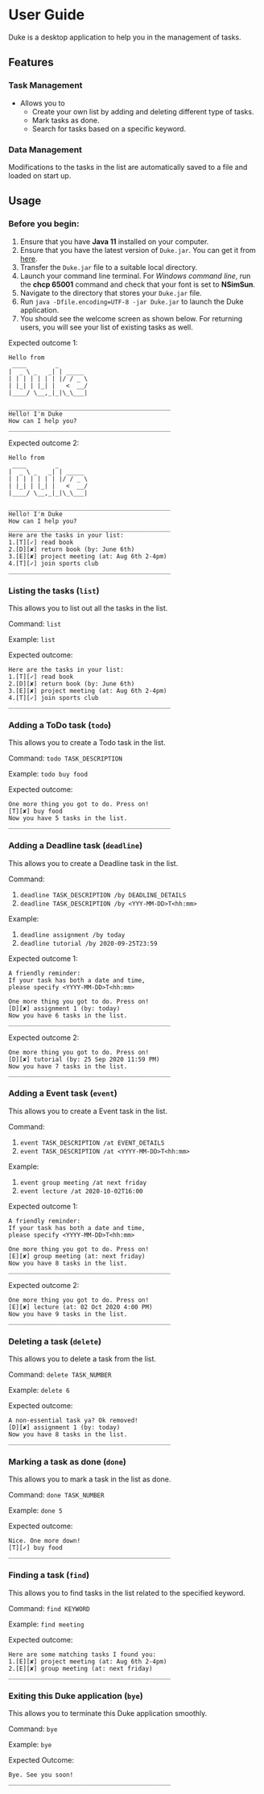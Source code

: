 # User Guide
Duke is a desktop application to help you in the management of tasks.

## Features 

### Task Management
* Allows you to
  * Create your own list by adding and deleting different type of tasks.
  * Mark tasks as done.
  * Search for tasks based on a specific keyword.

### Data Management
Modifications to the tasks in the list are automatically saved to a file and loaded on start up.

## Usage

### Before you begin:
1. Ensure that you have **Java 11** installed on your computer.
2. Ensure that you have the latest version of `Duke.jar`. You can get it from [here](https://github.com/yuen-sihao/ip/releases).
3. Transfer the `Duke.jar` file to a suitable local directory.
4. Launch your command line terminal. For *Windows command line*, run the **chcp 65001** command and check that your font is set to **NSimSun**.
5. Navigate to the directory that stores your `Duke.jar` file.
6. Run ```java -Dfile.encoding=UTF-8 -jar Duke.jar``` to launch the Duke application.
7. You should see the welcome screen as shown below. For returning users, you will see your list of existing tasks as well.

Expected outcome 1:
```
Hello from
 ____        _        
|  _ \ _   _| | _____ 
| | | | | | | |/ / _ \
| |_| | |_| |   <  __/
|____/ \__,_|_|\_\___|

_____________________________________________
Hello! I'm Duke
How can I help you?
_____________________________________________
```

Expected outcome 2:
```
Hello from
 ____        _        
|  _ \ _   _| | _____ 
| | | | | | | |/ / _ \
| |_| | |_| |   <  __/
|____/ \__,_|_|\_\___|

_____________________________________________
Hello! I'm Duke
How can I help you?
_____________________________________________
Here are the tasks in your list:
1.[T][✓] read book
2.[D][✘] return book (by: June 6th)
3.[E][✘] project meeting (at: Aug 6th 2-4pm)
4.[T][✓] join sports club
_____________________________________________
```

### Listing the tasks (`list`)
This allows you to list out all the tasks in the list.

Command: `list`

Example: `list`

Expected outcome:
```
Here are the tasks in your list:
1.[T][✓] read book
2.[D][✘] return book (by: June 6th)
3.[E][✘] project meeting (at: Aug 6th 2-4pm)
4.[T][✓] join sports club
_____________________________________________
```

### Adding a ToDo task (`todo`)
This allows you to create a Todo task in the list.

Command: `todo TASK_DESCRIPTION`

Example: `todo buy food`

Expected outcome:
```
One more thing you got to do. Press on!
[T][✘] buy food
Now you have 5 tasks in the list.
_____________________________________________
```

### Adding a Deadline task (`deadline`)
This allows you to create a Deadline task in the list.

Command:
1. `deadline TASK_DESCRIPTION /by DEADLINE_DETAILS`
2. `deadline TASK_DESCRIPTION /by <YYY-MM-DD>T<hh:mm>`

Example:
1. `deadline assignment /by today`
2. `deadline tutorial /by 2020-09-25T23:59`

Expected outcome 1:
```
A friendly reminder: 
If your task has both a date and time,
please specify <YYYY-MM-DD>T<hh:mm>

One more thing you got to do. Press on!
[D][✘] assignment 1 (by: today)
Now you have 6 tasks in the list.
_____________________________________________
```

Expected outcome 2:
```
One more thing you got to do. Press on!
[D][✘] tutorial (by: 25 Sep 2020 11:59 PM)
Now you have 7 tasks in the list.
_____________________________________________
```

### Adding a Event task (`event`)
This allows you to create a Event task in the list.

Command:
1. `event TASK_DESCRIPTION /at EVENT_DETAILS`
2. `event TASK_DESCRIPTION /at <YYYY-MM-DD>T<hh:mm>`

Example:
1. `event group meeting /at next friday`
2. `event lecture /at 2020-10-02T16:00`

Expected outcome 1:
```
A friendly reminder: 
If your task has both a date and time,
please specify <YYYY-MM-DD>T<hh:mm>

One more thing you got to do. Press on!
[E][✘] group meeting (at: next friday)
Now you have 8 tasks in the list.
_____________________________________________
```

Expected outcome 2:
```
One more thing you got to do. Press on!
[E][✘] lecture (at: 02 Oct 2020 4:00 PM)
Now you have 9 tasks in the list.
_____________________________________________
```

### Deleting a task (`delete`)
This allows you to delete a task from the list.

Command: `delete TASK_NUMBER`

Example: `delete 6`

Expected outcome:
```
A non-essential task ya? Ok removed!
[D][✘] assignment 1 (by: today)
Now you have 8 tasks in the list.
_____________________________________________
```

### Marking a task as done (`done`)
This allows you to mark a task in the list as done.

Command: `done TASK_NUMBER`

Example: `done 5`

Expected outcome:
```
Nice. One more down!
[T][✓] buy food
_____________________________________________
```

### Finding a task (`find`)
This allows you to find tasks in the list related to the specified keyword.

Command: `find KEYWORD`

Example: `find meeting`

Expected outcome:
```
Here are some matching tasks I found you:
1.[E][✘] project meeting (at: Aug 6th 2-4pm)
2.[E][✘] group meeting (at: next friday)
_____________________________________________
```

### Exiting this Duke application (`bye`)
This allows you to terminate this Duke application smoothly.

Command: `bye`

Example: `bye`

Expected Outcome:
```
Bye. See you soon!
_____________________________________________
```
